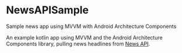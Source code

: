 # NewsAPISample
Sample news app using MVVM with Android Architecture Components

An example kotlin app using MVVM and the Android Architecture Components library, pulling news headlines from [News API](https://newsapi.org).
